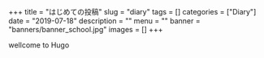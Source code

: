 +++
title = "はじめての投稿"
slug = "diary"
tags = []
categories = ["Diary"]
date = "2019-07-18"
description = ""
menu = ""
banner = "banners/banner_school.jpg"
images = []
+++

wellcome to Hugo